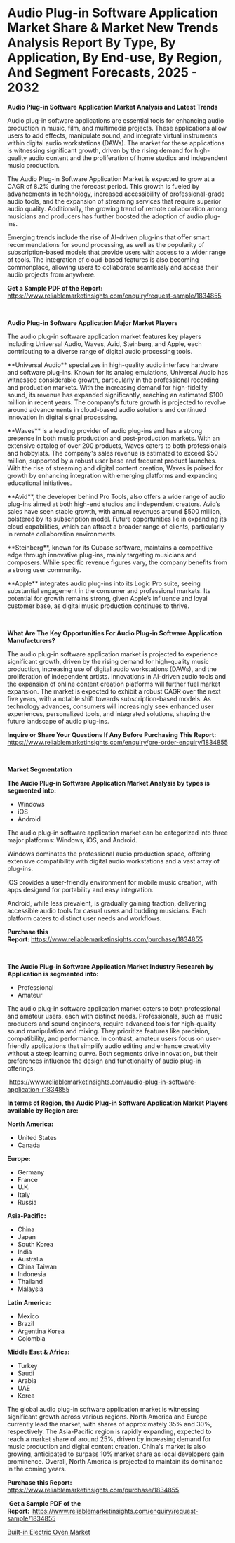 <p><h1>Audio Plug-in Software Application Market Share & Market New Trends Analysis Report By Type, By Application, By End-use, By Region, And Segment Forecasts, 2025 - 2032</h1></p><p><strong>Audio Plug-in Software Application Market Analysis and Latest Trends</strong></p>
<p><p>Audio plug-in software applications are essential tools for enhancing audio production in music, film, and multimedia projects. These applications allow users to add effects, manipulate sound, and integrate virtual instruments within digital audio workstations (DAWs). The market for these applications is witnessing significant growth, driven by the rising demand for high-quality audio content and the proliferation of home studios and independent music production.</p><p>The Audio Plug-in Software Application Market is expected to grow at a CAGR of 8.2% during the forecast period. This growth is fueled by advancements in technology, increased accessibility of professional-grade audio tools, and the expansion of streaming services that require superior audio quality. Additionally, the growing trend of remote collaboration among musicians and producers has further boosted the adoption of audio plug-ins. </p><p>Emerging trends include the rise of AI-driven plug-ins that offer smart recommendations for sound processing, as well as the popularity of subscription-based models that provide users with access to a wider range of tools. The integration of cloud-based features is also becoming commonplace, allowing users to collaborate seamlessly and access their audio projects from anywhere.</p></p>
<p><strong>Get a Sample PDF of the Report:&nbsp;</strong> <a href="https://www.reliablemarketinsights.com/enquiry/request-sample/1834855?utm_campaign=2563&utm_medium=2&utm_source=Github&utm_content=ia&utm_term=26032025&utm_id=audio-plug-in-software-application">https://www.reliablemarketinsights.com/enquiry/request-sample/1834855</a></p>
<p>&nbsp;</p>
<p><strong>Audio Plug-in Software Application Major Market Players</strong></p>
<p><p>The audio plug-in software application market features key players including Universal Audio, Waves, Avid, Steinberg, and Apple, each contributing to a diverse range of digital audio processing tools.</p><p>**Universal Audio** specializes in high-quality audio interface hardware and software plug-ins. Known for its analog emulations, Universal Audio has witnessed considerable growth, particularly in the professional recording and production markets. With the increasing demand for high-fidelity sound, its revenue has expanded significantly, reaching an estimated $100 million in recent years. The company's future growth is projected to revolve around advancements in cloud-based audio solutions and continued innovation in digital signal processing.</p><p>**Waves** is a leading provider of audio plug-ins and has a strong presence in both music production and post-production markets. With an extensive catalog of over 200 products, Waves caters to both professionals and hobbyists. The company's sales revenue is estimated to exceed $50 million, supported by a robust user base and frequent product launches. With the rise of streaming and digital content creation, Waves is poised for growth by enhancing integration with emerging platforms and expanding educational initiatives.</p><p>**Avid**, the developer behind Pro Tools, also offers a wide range of audio plug-ins aimed at both high-end studios and independent creators. Avid’s sales have seen stable growth, with annual revenues around $500 million, bolstered by its subscription model. Future opportunities lie in expanding its cloud capabilities, which can attract a broader range of clients, particularly in remote collaboration environments.</p><p>**Steinberg**, known for its Cubase software, maintains a competitive edge through innovative plug-ins, mainly targeting musicians and composers. While specific revenue figures vary, the company benefits from a strong user community.</p><p>**Apple** integrates audio plug-ins into its Logic Pro suite, seeing substantial engagement in the consumer and professional markets. Its potential for growth remains strong, given Apple’s influence and loyal customer base, as digital music production continues to thrive.</p></p>
<p>&nbsp;</p>
<p><strong>What Are The Key Opportunities For Audio Plug-in Software Application Manufacturers?</strong></p>
<p><p>The audio plug-in software application market is projected to experience significant growth, driven by the rising demand for high-quality music production, increasing use of digital audio workstations (DAWs), and the proliferation of independent artists. Innovations in AI-driven audio tools and the expansion of online content creation platforms will further fuel market expansion. The market is expected to exhibit a robust CAGR over the next five years, with a notable shift towards subscription-based models. As technology advances, consumers will increasingly seek enhanced user experiences, personalized tools, and integrated solutions, shaping the future landscape of audio plug-ins.</p></p>
<p><strong>Inquire or Share Your Questions If Any Before Purchasing This Report:</strong> <a href="https://www.reliablemarketinsights.com/enquiry/pre-order-enquiry/1834855?utm_campaign=2563&utm_medium=2&utm_source=Github&utm_content=ia&utm_term=26032025&utm_id=audio-plug-in-software-application">https://www.reliablemarketinsights.com/enquiry/pre-order-enquiry/1834855</a></p>
<p>&nbsp;</p>
<p><strong>Market Segmentation</strong></p>
<p><strong>The Audio Plug-in Software Application Market Analysis by types is segmented into:</strong></p>
<p><ul><li>Windows</li><li>iOS</li><li>Android</li></ul></p>
<p><p>The audio plug-in software application market can be categorized into three major platforms: Windows, iOS, and Android. </p><p>Windows dominates the professional audio production space, offering extensive compatibility with digital audio workstations and a vast array of plug-ins. </p><p>iOS provides a user-friendly environment for mobile music creation, with apps designed for portability and easy integration. </p><p>Android, while less prevalent, is gradually gaining traction, delivering accessible audio tools for casual users and budding musicians. Each platform caters to distinct user needs and workflows.</p></p>
<p><strong>Purchase this Report:&nbsp;</strong><a href="https://www.reliablemarketinsights.com/purchase/1834855?utm_campaign=2563&utm_medium=2&utm_source=Github&utm_content=ia&utm_term=26032025&utm_id=audio-plug-in-software-application">https://www.reliablemarketinsights.com/purchase/1834855</a></p>
<p>&nbsp;</p>
<p><strong>The Audio Plug-in Software Application Market Industry Research by Application is segmented into:</strong></p>
<p><ul><li>Professional</li><li>Amateur</li></ul></p>
<p><p>The audio plug-in software application market caters to both professional and amateur users, each with distinct needs. Professionals, such as music producers and sound engineers, require advanced tools for high-quality sound manipulation and mixing. They prioritize features like precision, compatibility, and performance. In contrast, amateur users focus on user-friendly applications that simplify audio editing and enhance creativity without a steep learning curve. Both segments drive innovation, but their preferences influence the design and functionality of audio plug-in offerings.</p></p>
<p><a href="https://www.reliablemarketinsights.com/audio-plug-in-software-application-r1834855?utm_campaign=2563&utm_medium=2&utm_source=Github&utm_content=ia&utm_term=26032025&utm_id=audio-plug-in-software-application">&nbsp;https://www.reliablemarketinsights.com/audio-plug-in-software-application-r1834855</a></p>
<p><strong>In terms of Region, the Audio Plug-in Software Application Market Players available by Region are:</strong></p>
<p>
    <p> <strong> North America: </strong>
        <ul>
            <li>United States</li>
            <li>Canada</li>
        </ul>
        </p> 
    <p> <strong> Europe: </strong>
        <ul>
            <li>Germany</li>
            <li>France</li>
            <li>U.K.</li>
            <li>Italy</li>
            <li>Russia</li>
        </ul>
        </p> 
    <p> <strong> Asia-Pacific: </strong>
        <ul>
            <li>China</li>
            <li>Japan</li>
            <li>South Korea</li>
            <li>India</li>
            <li>Australia</li>
            <li>China Taiwan</li>
            <li>Indonesia</li>
            <li>Thailand</li>
            <li>Malaysia</li>
        </ul>
        </p> 
    <p> <strong> Latin America: </strong>
        <ul>
            <li>Mexico</li>
            <li>Brazil</li>
            <li>Argentina Korea</li>
            <li>Colombia</li>
        </ul>
        </p> 
    <p> <strong> Middle East & Africa: </strong>
        <ul>
            <li>Turkey</li>
            <li>Saudi</li>
            <li>Arabia</li>
            <li>UAE</li>
            <li>Korea</li>
        </ul>
    </p>
    </p>
<p><p>The global audio plug-in software application market is witnessing significant growth across various regions. North America and Europe currently lead the market, with shares of approximately 35% and 30%, respectively. The Asia-Pacific region is rapidly expanding, expected to reach a market share of around 25%, driven by increasing demand for music production and digital content creation. China's market is also growing, anticipated to surpass 10% market share as local developers gain prominence. Overall, North America is projected to maintain its dominance in the coming years.</p></p>
<p><strong>Purchase this Report: </strong><a href="https://www.reliablemarketinsights.com/purchase/1834855?utm_campaign=2563&utm_medium=2&utm_source=Github&utm_content=ia&utm_term=26032025&utm_id=audio-plug-in-software-application">https://www.reliablemarketinsights.com/purchase/1834855</a></p>
<p>&nbsp;<strong>Get a Sample PDF of the Report:&nbsp;&nbsp;</strong><a href="https://www.reliablemarketinsights.com/enquiry/request-sample/1834855?utm_campaign=2563&utm_medium=2&utm_source=Github&utm_content=ia&utm_term=26032025&utm_id=audio-plug-in-software-application">https://www.reliablemarketinsights.com/enquiry/request-sample/1834855</a></p>
<p><strong></strong></p>
<p><p><a href="https://github.com/lisaeichler20775/Market-Research-Report-List-1/blob/main/built-in-electric-oven-market.md?utm_campaign=2563&utm_medium=2&utm_source=Github&utm_content=ia&utm_term=26032025&utm_id=audio-plug-in-software-application">Built-in Electric Oven Market</a></p></p>